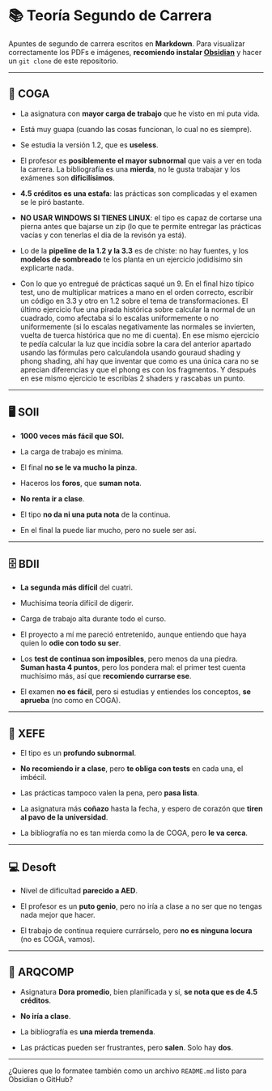 # 📚 Teoría Segundo de Carrera

Apuntes de segundo de carrera escritos en **Markdown**. Para visualizar correctamente los PDFs e imágenes, **recomiendo instalar [Obsidian](https://obsidian.md)** y hacer un `git clone` de este repositorio.

---

## 🧠 COGA

- La asignatura con **mayor carga de trabajo** que he visto en mi puta vida.
    
- Está muy guapa (cuando las cosas funcionan, lo cual no es siempre).
    
- Se estudia la versión 1.2, que es **useless**.
    
- El profesor es **posiblemente el mayor subnormal** que vais a ver en toda la carrera. La bibliografía es una **mierda**, no le gusta trabajar y los exámenes son **dificilísimos**.
    
- **4.5 créditos es una estafa**: las prácticas son complicadas y el examen se le piró bastante.
    
- **NO USAR WINDOWS SI TIENES LINUX**: el tipo es capaz de cortarse una pierna antes que bajarse un zip (lo que te permite entregar las prácticas vacías y con tenerlas el dia de la revisón ya está). 
    
- Lo de la **pipeline de la 1.2 y la 3.3** es de chiste: no hay fuentes, y los **modelos de sombreado** te los planta en un ejercicio jodidísimo sin explicarte nada.
	
- Con lo que yo entregué de prácticas saqué un 9. En el final hizo típico test, uno de multiplicar matrices a mano en el orden correcto, escribir un código en 3.3 y otro en 1.2 sobre el tema de transformaciones. El último ejercicio fue una pirada histórica sobre calcular la normal de un cuadrado, como afectaba si lo escalas uniformemente o no uniformemente (si lo escalas negativamente las normales se invierten, vuelta de tuerca histórica que no me di cuenta). En ese mismo ejercicio te pedía calcular la luz que incidía sobre la cara del anterior apartado usando las fórmulas pero calculandola usando gouraud shading y phong shading, ahí hay que inventar que como es una única cara no se aprecian diferencias y que el phong es con los fragmentos. Y después en ese mismo ejercicio te escribías 2 shaders y rascabas un punto.
---

## 🖥️ SOII

- **1000 veces más fácil que SOI.**
    
- La carga de trabajo es mínima.
    
- El final **no se le va mucho la pinza**.
    
- Haceros los **foros**, que **suman nota**.
    
- **No renta ir a clase**.
    
- El tipo **no da ni una puta nota** de la continua.
	
- En el final la puede liar mucho, pero no suele ser así.


---

## 🗄️ BDII

- **La segunda más difícil** del cuatri.
    
- Muchísima teoría difícil de digerir.
    
- Carga de trabajo alta durante todo el curso.
    
- El proyecto a mí me pareció entretenido, aunque entiendo que haya quien lo **odie con todo su ser**.
    
- Los **test de continua son imposibles**, pero menos da una piedra. **Suman hasta 4 puntos**, pero los pondera mal: el primer test cuenta muchísimo más, así que **recomiendo currarse ese**.
    
- El examen **no es fácil**, pero si estudias y entiendes los conceptos, **se aprueba** (no como en COGA).
    

---

## 🧓 XEFE

- El tipo es un **profundo subnormal**.
    
- **No recomiendo ir a clase**, pero **te obliga con tests** en cada una, el imbécil.
    
- Las prácticas tampoco valen la pena, pero **pasa lista**.
    
- La asignatura más **coñazo** hasta la fecha, y espero de corazón que **tiren al pavo de la universidad**.
    
- La bibliografía no es tan mierda como la de COGA, pero **le va cerca**.
    

---

## 💻 Desoft

- Nivel de dificultad **parecido a AED**.
    
- El profesor es un **puto genio**, pero no iría a clase a no ser que no tengas nada mejor que hacer.
    
- El trabajo de continua requiere currárselo, pero **no es ninguna locura** (no es COGA, vamos).
    

---

## 🧱 ARQCOMP

- Asignatura **Dora promedio**, bien planificada y sí, **se nota que es de 4.5 créditos**.
    
- **No iría a clase**.
    
- La bibliografía es **una mierda tremenda**.
    
- Las prácticas pueden ser frustrantes, pero **salen**. Solo hay **dos**.
    

---

¿Quieres que lo formatee también como un archivo `README.md` listo para Obsidian o GitHub?